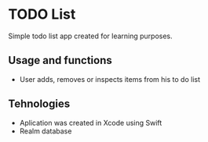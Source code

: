 # TODO List
Simple todo list app created for learning purposes.

## Usage and functions
* User adds, removes or inspects items from his to do list

## Tehnologies
* Aplication was created in Xcode using Swift
* Realm database
